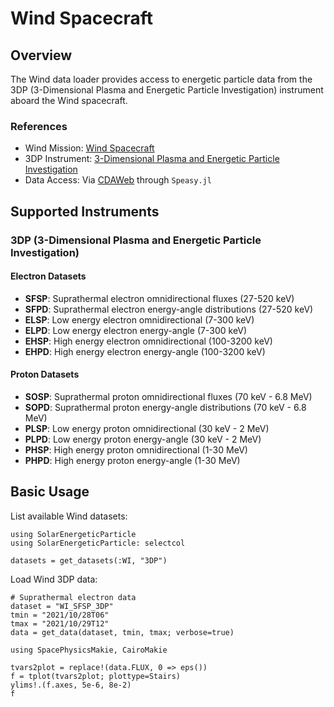 # Wind Spacecraft

## Overview

The Wind data loader provides access to energetic particle data from the 3DP (3-Dimensional Plasma and Energetic Particle Investigation) instrument aboard the Wind spacecraft.

### References

- Wind Mission: [Wind Spacecraft](https://wind.nasa.gov/)
- 3DP Instrument: [3-Dimensional Plasma and Energetic Particle Investigation](https://wind.nasa.gov/3dp.php)
- Data Access: Via [CDAWeb](https://cdaweb.gsfc.nasa.gov/) through `Speasy.jl`

## Supported Instruments

### 3DP (3-Dimensional Plasma and Energetic Particle Investigation)

#### Electron Datasets
- **SFSP**: Suprathermal electron omnidirectional fluxes (27-520 keV)
- **SFPD**: Suprathermal electron energy-angle distributions (27-520 keV)
- **ELSP**: Low energy electron omnidirectional (7-300 keV)
- **ELPD**: Low energy electron energy-angle (7-300 keV)
- **EHSP**: High energy electron omnidirectional (100-3200 keV)
- **EHPD**: High energy electron energy-angle (100-3200 keV)

#### Proton Datasets
- **SOSP**: Suprathermal proton omnidirectional fluxes (70 keV - 6.8 MeV)
- **SOPD**: Suprathermal proton energy-angle distributions (70 keV - 6.8 MeV)
- **PLSP**: Low energy proton omnidirectional (30 keV - 2 MeV)
- **PLPD**: Low energy proton energy-angle (30 keV - 2 MeV)
- **PHSP**: High energy proton omnidirectional (1-30 MeV)
- **PHPD**: High energy proton energy-angle (1-30 MeV)

## Basic Usage

List available Wind datasets:

```@example wind
using SolarEnergeticParticle
using SolarEnergeticParticle: selectcol

datasets = get_datasets(:WI, "3DP")
```

Load Wind 3DP data:

```@example wind
# Suprathermal electron data
dataset = "WI_SFSP_3DP"
tmin = "2021/10/28T06"
tmax = "2021/10/29T12"
data = get_data(dataset, tmin, tmax; verbose=true)
```

```@example wind
using SpacePhysicsMakie, CairoMakie

tvars2plot = replace!(data.FLUX, 0 => eps())
f = tplot(tvars2plot; plottype=Stairs)
ylims!.(f.axes, 5e-6, 8e-2)
f
```